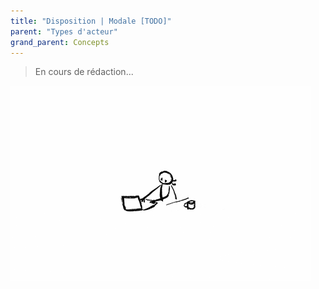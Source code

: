 ```yaml
---
title: "Disposition | Modale [TODO]"
parent: "Types d'acteur"
grand_parent: Concepts
---
```



> En cours de rédaction...

![SynApps](../../assets/under-progress.gif)
